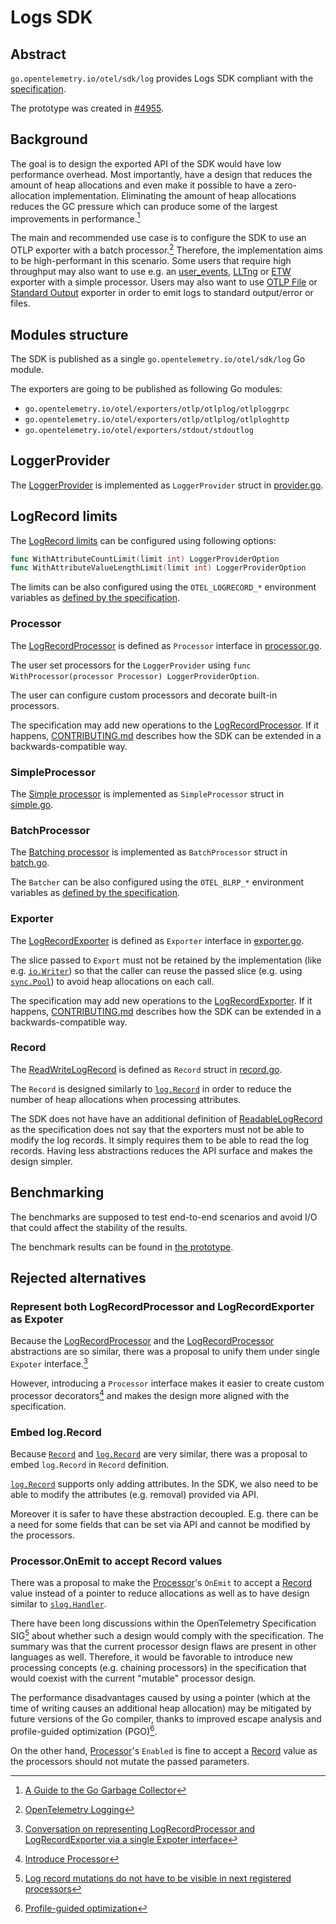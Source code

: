 # Logs SDK

## Abstract

`go.opentelemetry.io/otel/sdk/log` provides Logs SDK compliant with the
[specification](https://opentelemetry.io/docs/specs/otel/logs/sdk/).

The prototype was created in
[#4955](https://github.com/open-telemetry/opentelemetry-go/pull/4955).

## Background

The goal is to design the exported API of the SDK would have low performance
overhead. Most importantly, have a design that reduces the amount of heap
allocations and even make it possible to have a zero-allocation implementation.
Eliminating the amount of heap allocations reduces the GC pressure which can
produce some of the largest improvements in performance.[^1]

The main and recommended use case is to configure the SDK to use an OTLP
exporter with a batch processor.[^2] Therefore, the implementation aims to be
high-performant in this scenario. Some users that require high throughput may
also want to use e.g. an [user_events](https://docs.kernel.org/trace/user_events.html),
[LLTng](https://lttng.org/docs/v2.13/#doc-tracing-your-own-user-application)
or [ETW](https://learn.microsoft.com/en-us/windows/win32/etw/about-event-tracing)
exporter with a simple processor. Users may also want to use
[OTLP File](https://opentelemetry.io/docs/specs/otel/protocol/file-exporter/)
or [Standard Output](https://opentelemetry.io/docs/specs/otel/logs/sdk_exporters/stdout/)
exporter in order to emit logs to standard output/error or files.

## Modules structure

The SDK is published as a single `go.opentelemetry.io/otel/sdk/log` Go module.

The exporters are going to be published as following Go modules:

- `go.opentelemetry.io/otel/exporters/otlp/otlplog/otlploggrpc`
- `go.opentelemetry.io/otel/exporters/otlp/otlplog/otlploghttp`
- `go.opentelemetry.io/otel/exporters/stdout/stdoutlog`

## LoggerProvider

The [LoggerProvider](https://opentelemetry.io/docs/specs/otel/logs/sdk/#loggerprovider)
is implemented as `LoggerProvider` struct in [provider.go](provider.go).

## LogRecord limits

The [LogRecord limits](https://opentelemetry.io/docs/specs/otel/logs/sdk/#logrecord-limits)
can be configured using following options:

```go
func WithAttributeCountLimit(limit int) LoggerProviderOption
func WithAttributeValueLengthLimit(limit int) LoggerProviderOption
```

The limits can be also configured using the `OTEL_LOGRECORD_*` environment variables as
[defined by the specification](https://opentelemetry.io/docs/specs/otel/configuration/sdk-environment-variables/#logrecord-limits).

### Processor

The [LogRecordProcessor](https://opentelemetry.io/docs/specs/otel/logs/sdk/#logrecordprocessor)
is defined as `Processor` interface in [processor.go](processor.go).

The user set processors for the `LoggerProvider` using
`func WithProcessor(processor Processor) LoggerProviderOption`.

The user can configure custom processors and decorate built-in processors.

The specification may add new operations to the
[LogRecordProcessor](https://opentelemetry.io/docs/specs/otel/logs/sdk/#logrecordprocessor).
If it happens, [CONTRIBUTING.md](../../CONTRIBUTING.md#how-to-change-other-interfaces)
describes how the SDK can be extended in a backwards-compatible way.

### SimpleProcessor

The [Simple processor](https://opentelemetry.io/docs/specs/otel/logs/sdk/#simple-processor)
is implemented as `SimpleProcessor` struct in [simple.go](simple.go).

### BatchProcessor

The [Batching processor](https://opentelemetry.io/docs/specs/otel/logs/sdk/#batching-processor)
is implemented as `BatchProcessor` struct in [batch.go](batch.go).

The `Batcher` can be also configured using the `OTEL_BLRP_*` environment variables as
[defined by the specification](https://opentelemetry.io/docs/specs/otel/configuration/sdk-environment-variables/#batch-logrecord-processor).

### Exporter

The [LogRecordExporter](https://opentelemetry.io/docs/specs/otel/logs/sdk/#logrecordexporter)
is defined as `Exporter` interface in [exporter.go](exporter.go).

The slice passed to `Export` must not be retained by the implementation
(like e.g. [`io.Writer`](https://pkg.go.dev/io#Writer))
so that the caller can reuse the passed slice
(e.g. using [`sync.Pool`](https://pkg.go.dev/sync#Pool))
to avoid heap allocations on each call.

The specification may add new operations to the
[LogRecordExporter](https://opentelemetry.io/docs/specs/otel/logs/sdk/#logrecordexporter).
If it happens, [CONTRIBUTING.md](../../CONTRIBUTING.md#how-to-change-other-interfaces)
describes how the SDK can be extended in a backwards-compatible way.

### Record

The [ReadWriteLogRecord](https://opentelemetry.io/docs/specs/otel/logs/sdk/#readwritelogrecord)
is defined as `Record` struct in [record.go](record.go).

The `Record` is designed similarly to [`log.Record`](https://pkg.go.dev/go.opentelemetry.io/otel/log#Record)
in order to reduce the number of heap allocations when processing attributes.

The SDK does not have have an additional definition of
[ReadableLogRecord](https://opentelemetry.io/docs/specs/otel/logs/sdk/#readablelogrecord)
as the specification does not say that the exporters must not be able to modify
the log records. It simply requires them to be able to read the log records.
Having less abstractions reduces the API surface and makes the design simpler.

## Benchmarking

The benchmarks are supposed to test end-to-end scenarios
and avoid I/O that could affect the stability of the results.

The benchmark results can be found in [the prototype](https://github.com/open-telemetry/opentelemetry-go/pull/4955).

## Rejected alternatives

### Represent both LogRecordProcessor and LogRecordExporter as Expoter

Because the [LogRecordProcessor](https://opentelemetry.io/docs/specs/otel/logs/sdk/#logrecordprocessor)
and the [LogRecordProcessor](https://opentelemetry.io/docs/specs/otel/logs/sdk/#logrecordexporter)
abstractions are so similar, there was a proposal to unify them under
single `Expoter` interface.[^3]

However, introducing a `Processor` interface makes it easier
to create custom processor decorators[^4]
and makes the design more aligned with the specification.

### Embed log.Record

Because [`Record`](#record) and [`log.Record`](https://pkg.go.dev/go.opentelemetry.io/otel/log#Record)
are very similar, there was a proposal to embed `log.Record` in `Record` definition.

[`log.Record`](https://pkg.go.dev/go.opentelemetry.io/otel/log#Record)
supports only adding attributes.
In the SDK, we also need to be able to modify the attributes (e.g. removal)
provided via API.

Moreover it is safer to have these abstraction decoupled.
E.g. there can be a need for some fields that can be set via API and cannot be modified by the processors.

### Processor.OnEmit to accept Record values

There was a proposal to make the [Processor](#processor)'s `OnEmit`
to accept a [Record](#record) value instead of a pointer to reduce allocations
as well as to have design similar to [`slog.Handler`](https://pkg.go.dev/log/slog#Handler).

There have been long discussions within the OpenTelemetry Specification SIG[^5]
about whether such a design would comply with the specification. The summary
was that the current processor design flaws are present in other languages as
well. Therefore, it would be favorable to introduce new processing concepts
(e.g. chaining processors) in the specification that would coexist with the
current "mutable" processor design.

The performance disadvantages caused by using a pointer (which at the time of
writing causes an additional heap allocation) may be mitigated by future
versions of the Go compiler, thanks to improved escape analysis and
profile-guided optimization (PGO)[^6].

On the other hand, [Processor](#processor)'s `Enabled` is fine to accept
a [Record](#record) value as the processors should not mutate the passed
parameters.

[^1]: [A Guide to the Go Garbage Collector](https://tip.golang.org/doc/gc-guide)
[^2]: [OpenTelemetry Logging](https://opentelemetry.io/docs/specs/otel/logs)
[^3]: [Conversation on representing LogRecordProcessor and LogRecordExporter via a single Expoter interface](https://github.com/open-telemetry/opentelemetry-go/pull/4954#discussion_r1515050480)
[^4]: [Introduce Processor](https://github.com/pellared/opentelemetry-go/pull/9)
[^5]: [Log record mutations do not have to be visible in next registered processors](https://github.com/open-telemetry/opentelemetry-specification/pull/4067)
[^6]: [Profile-guided optimization](https://go.dev/doc/pgo)
